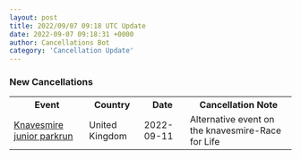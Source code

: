 ```yaml
---
layout: post
title: 2022/09/07 09:18 UTC Update
date: 2022-09-07 09:18:31 +0000
author: Cancellations Bot
category: 'Cancellation Update'
---
```


<h3>New Cancellations</h3>
<div class='hscrollable'>
<table style='width: 100%'>
    <tr>
        <th>Event</th>
        <th>Country</th>
        <th>Date</th>
        <th>Cancellation Note</th>
    </tr>
    <tr>
        <td><a href="https://www.parkrun.org.uk/knavesmire-juniors">Knavesmire junior parkrun</a></td>
        <td>United Kingdom</td>
        <td>2022-09-11</td>
        <td>Alternative event on the knavesmire-Race for Life</td>
    </tr>
</table>
</div>

